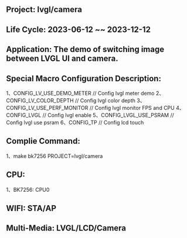 ## Project: lvgl/camera

## Life Cycle: 2023-06-12 ~~ 2023-12-12

## Application: The demo of switching image between LVGL UI and camera.

## Special Macro Configuration Description:
1、CONFIG_LV_USE_DEMO_METER		  // Config lvgl meter demo
2、CONFIG_LV_COLOR_DEPTH          // Config lvgl color depth
3、CONFIG_LV_USE_PERF_MONITOR     // Config lvgl monitor FPS and CPU
4、CONFIG_LVGL                    // Config lvgl enable
5、CONFIG_LVGL_USE_PSRAM          // Config lvgl use psram
6、CONFIG_TP                      // Config lcd touch

## Complie Command:
1、make bk7256 PROJECT=lvgl/camera

## CPU:
1、BK7256: CPU0

## WIFI: STA/AP

## Multi-Media: LVGL/LCD/Camera

